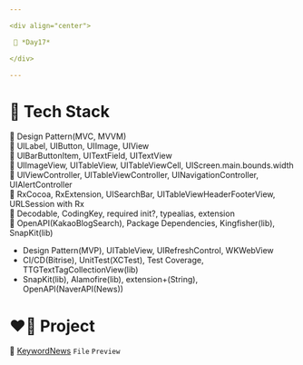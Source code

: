 ```yaml
---

<div align="center">

 💚 *Day17*

</div>

---
```


# 🤖 Tech Stack
🍏 Design Pattern(MVC, MVVM)  
🍎 UILabel, UIButton, UIImage, UIView  
🍎 UIBarButtonItem, UITextField, UITextView  
🍎 UIImageView, UITableView, UITableViewCell, UIScreen.main.bounds.width  
🍎 UIViewController, UITableViewController, UINavigationController, UIAlertController  
🍎 RxCocoa, RxExtension, UISearchBar, UITableViewHeaderFooterView, URLSession with Rx  
🍎 Decodable, CodingKey, required init?, typealias, extension  
🍎 OpenAPI(KakaoBlogSearch), Package Dependencies, Kingfisher(lib), SnapKit(lib)  

  - Design Pattern(MVP), UITableView, UIRefreshControl, WKWebView  
  - CI/CD(Bitrise), UnitTest(XCTest), Test Coverage, TTGTextTagCollectionView(lib)  
  - SnapKit(lib), Alamofire(lib), extension+(String), OpenAPI(NaverAPI(News))  

# ❤️‍🔥 Project
📂 [KeywordNews](https://github.com/DCherish/iOS_N_Swift/tree/main/Day17/KeywordNews) `File` `Preview`  